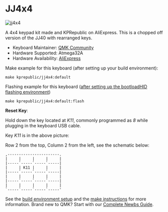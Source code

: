 # JJ4x4

![jj4x4](https://cdn.shopify.com/s/files/1/2711/4238/products/JJ4x4case-1_1024x1024.jpg?v=1532325339)

A 4x4 keypad kit made and KPRepublic on AliExpress. This is a chopped off version of the JJ40 with rearranged keys.

* Keyboard Maintainer: [QMK Community](https://github.com/qmk)
* Hardware Supported: Atmega32A
* Hardware Availability: [AliExpress](https://www.aliexpress.com/item/jj4x4-jj4X4-16-keys-Custom-Mechanical-Keyboard-PCB-programmed-numpad-layouts-bface-firmware-with-rgb-bottom/32901955446.html)

Make example for this keyboard (after setting up your build environment):

    make kprepublic/jj4x4:default

Flashing example for this keyboard ([after setting up the bootloadHID flashing environment](https://docs.qmk.fm/#/flashing_bootloadhid))

    make kprepublic/jj4x4:default:flash

**Reset Key**:

Hold down the key located at *K11*, commonly programmed as *8* while plugging in the keyboard USB cable.

Key *K11* is in the above picture:

Row 2 from the top, Column 2 from the left, see the schematic below:

```
,-----------------------.
|     |     |     |     |
|-----`-----`-----`-----|
|     | K11 |     |     |
|-----`-----`-----`-----|
|     |     |     |     |
|-----`-----`-----`-----|
|     |     |     |     |
`-----`-----`-----`-----'
```

See the [build environment setup](https://docs.qmk.fm/#/getting_started_build_tools) and the [make instructions](https://docs.qmk.fm/#/getting_started_make_guide) for more information. Brand new to QMK? Start with our [Complete Newbs Guide](https://docs.qmk.fm/#/newbs).
